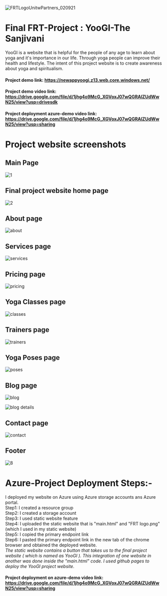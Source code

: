 ![FRTLogoUnitwPartners_020921](https://user-images.githubusercontent.com/78994799/184627487-36ddd446-8914-450a-856d-6f64ac415fe8.png) 




# Final FRT-Project : YooGI-The Sanjivani
YooGI is a website that is helpful for the people of any age to learn about yoga and it's importance in our life. Through yoga people can improve their health and lifestyle. The intent of this project website is to create awareness about yoga and spiritualism.





#### Project demo link: https://newappyoogi.z13.web.core.windows.net/





#### Project demo video link: https://drive.google.com/file/d/1jhg4o9McG_XGVoxJ07wQGRAlZUdWwN25/view?usp=drivesdk




#### Project deployment azure-demo video link: https://drive.google.com/file/d/1jhg4o9McG_XGVoxJ07wQGRAlZUdWwN25/view?usp=sharing



# Project website screenshots
## Main Page
![1](https://user-images.githubusercontent.com/78994799/184621283-0f020b5a-f77b-4c17-9842-629d1a3e0dda.JPG)


## Final project website home page
![2](https://user-images.githubusercontent.com/78994799/184621622-e3509a5a-55e3-438d-a408-6b658677814f.JPG)


## About page
![about](https://user-images.githubusercontent.com/78994799/184622622-34aa46e2-99f6-4dd3-921c-499caad34784.JPG)


## Services page
![services](https://user-images.githubusercontent.com/78994799/184622667-c1d42428-02c3-498c-a57d-d32b93371583.JPG)


## Pricing page
![pricing](https://user-images.githubusercontent.com/78994799/184622703-8e333ba4-6f95-40da-ba9f-00e9a949eadc.JPG)


## Yoga Classes page
![classes](https://user-images.githubusercontent.com/78994799/184622751-413c9cf2-4ca0-4000-a6c6-e74ae128a6ac.JPG)


## Trainers page
![trainers](https://user-images.githubusercontent.com/78994799/184622799-7f6c834b-0c33-4e2c-9cad-27ab2c8e7a5f.JPG)


## Yoga Poses page
![poses](https://user-images.githubusercontent.com/78994799/184622846-351af3cc-76d1-440e-b51f-5bc88c9d68ca.JPG)


## Blog page
![blog](https://user-images.githubusercontent.com/78994799/184622878-61ead4a4-1cb9-4a8a-8566-247434325ef0.JPG)

![blog details](https://user-images.githubusercontent.com/78994799/184622885-ba23039e-15b6-4e69-9780-9bd82fee630c.JPG)


## Contact page
![contact](https://user-images.githubusercontent.com/78994799/184622929-c0537534-aa57-47e6-8297-60aff2ba8573.JPG)


## Footer 
![8](https://user-images.githubusercontent.com/78994799/184623618-bb378fe2-a6d5-4e8e-8dac-892b3acee3d7.JPG)


# Azure-Project Deployment Steps:-
I deployed my website on Azure using Azure storage accounts ans Azure portal.<br> 
Step1: I created a resource group<br>
Step2: I created a storage account<br>
Step3: I used static website feature<br>
Step4: I uploaded the static website that is "main.html" and "FRT logo.png"(which I used in my static website)<br>
Step5: I copied the primary endpoint link<br>
Step6: I pasted the primary endpoint link in the new tab of the chrome browser and obtained the deployed website.<br>
*The static website contains a button that takes us to the final project website ( which is named as YooGI ). This integration of one website in another was done inside the "main.html" code. I used github pages to deploy the YooGI project website.*<br>

#### Project deployment on azure-demo video link: https://drive.google.com/file/d/1jhg4o9McG_XGVoxJ07wQGRAlZUdWwN25/view?usp=sharing
